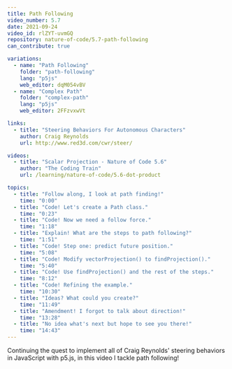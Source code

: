 ```yaml
---
title: Path Following
video_number: 5.7
date: 2021-09-24
video_id: rlZYT-uvmGQ
repository: nature-of-code/5.7-path-following
can_contribute: true

variations:
  - name: "Path Following"
    folder: "path-following"
    lang: "p5js"
    web_editor: dqM054vBV
  - name: "Complex Path"
    folder: "complex-path"
    lang: "p5js"
    web_editor: 2FFzvxwVt

links:
  - title: "Steering Behaviors For Autonomous Characters"
    author: Craig Reynolds
    url: http://www.red3d.com/cwr/steer/

videos:
  - title: "Scalar Projection - Nature of Code 5.6"
    author: "The Coding Train"
    url: /learning/nature-of-code/5.6-dot-product

topics:
  - title: "Follow along, I look at path finding!"
    time: "0:00"
  - title: "Code! Let's create a Path class."
    time: "0:23"
  - title: "Code! Now we need a follow force."
    time: "1:18"
  - title: "Explain! What are the steps to path following?"
    time: "1:51"
  - title: "Code! Step one: predict future position."
    time: "5:08"
  - title: "Code! Modify vectorProjection() to findProjection()."
    time: "5:40"
  - title: "Code! Use findProjection() and the rest of the steps."
    time: "8:12"
  - title: "Code! Refining the example."
    time: "10:30"
  - title: "Ideas? What could you create?"
    time: "11:49"
  - title: "Amendment! I forgot to talk about direction!"
    time: "13:28"
  - title: "No idea what's next but hope to see you there!"
    time: "14:43"
---
```


Continuing the quest to implement all of Craig Reynolds' steering behaviors in JavaScript with p5.js, in this video I tackle path following!
